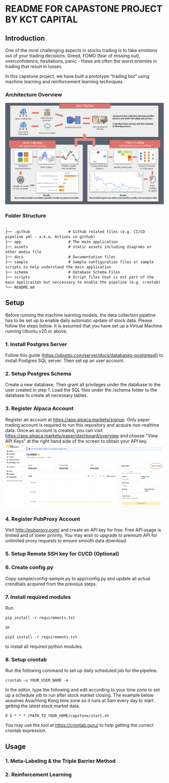 # README FOR CAPASTONE PROJECT BY KCT CAPITAL

## Introduction
One of the most challenging aspects in stocks trading is to take emotions out of your trading decisions. Greed, FOMO (fear of missing out), overconfidence, hesitations, panic - these are often the worst enemies in trading that result in losses.

In this capstone project, we have built a prototype “trading bot” using machine learning and reinforcement learning techniques. 

### Architecture Overview

![alt text](https://github.com/waikho/MADS_Capstone/blob/main/assets/architecture.png?raw=true)


### Folder Structure

    .
    ├── .github                 # Github related files (e.g. CI/CD pipeline yml - a.k.a. Actions in github)
    ├── app                     # The main application
    ├── assets                  # static assets including diagrams or other media file
    ├── docs                    # Documentation files
    ├── sample                  # Sample configuration files or sample scripts to help understand the main application
    ├── schema                  # Database Schema Files
    ├── scripts                 # Script files that is not part of the main applicaiton but neccessary to enable the pipeline (e.g. crontab)
    └── README.md

## Setup
Before running the machine learning models, the data collection pipeline has to be set up to enable daily automatic update of stock data. Please follow the steps below. It is assumed that you have set up a Virtual Machine running Ubuntu v20 or above.

### 1. Install Postgres Server
Follow this guide (https://ubuntu.com/server/docs/databases-postgresql) to install Postgres SQL server. Then set up an user account.

### 2. Setup Postgres Schema
Create a new database. Then grant all privileges under the database to the user created in step 1. Load the SQL files under the /schema folder to the database to create all necessary tables. 

### 3. Register Alpaca Account
Register an account at https://app.alpaca.markets/signup. Only paper trading account is required to run this repository and acquire non-realtime data. Once an account is created, you can visit https://app.alpaca.markets/paper/dashboard/overview and choose "View API Keys" at the right hand side of the screen to obtain your API key.
![alt text](https://github.com/waikho/MADS_Capstone/blob/main/assets/alpaca_registration.png?raw=true)

### 4. Register PubProxy Account
Visit http://pubproxy.com/ and create an API key for free. Free API usage is limited and of lower priority. You may wish to upgrade to premium API for unlimited proxy requests to ensure smooth data download.

### 5. Setup Remote SSH key for CI/CD (Optional)
### 6. Create config.py
Copy sample/config-sample.py to app/config.py and update all actual crendtials acquired from the previous steps.

### 7. Install required modules
Run
```
pip install -r requirements.txt
```
or
```
pip3 install -r requirements.txt
```
to install all required python modules.


### 8. Setup crontab
Run the following command to set up daily scheduled job for the pipeline.
```
crontab -u YOUR_USER_NAME -e
```

In the editor, type the following and edit according to your time zone to set up a schedule job to run after stock market closing. The example below assumes Asia/Hong Kong time zone so it runs at 5am every day to start getting the latest stock market data.

```
0 5 * * * /PATH_TO_YOUR_HOME/capstone/start.sh
```

You may use the tool at https://crontab.guru/ to help getting the correct crontab expression.


## Usage
### 1. Meta-Labeling & the Triple Barrier Method
### 2. Reinforcement Learning

